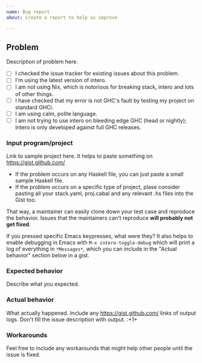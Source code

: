 ```yaml
---
name: Bug report
about: Create a report to help us improve

---
```


## Problem

Description of problem here.

- [ ] I checked the issue tracker for existing issues about this problem.
- [ ] I'm using the latest version of intero.
- [ ] I am not using Nix, which is notorious for breaking stack, intero and lots of other things.
- [ ] I have checked that my error is not GHC's fault by testing my project on standard GHCi.
- [ ] I am using calm, polite language.
- [ ] I am not trying to use intero on bleeding edge GHC (head or nightly); Intero is only developed against full GHC releases.

### Input program/project

Link to sample project here. It helps to paste something on
https://gist.github.com/

* If the problem occurs on any Haskell file, you can just paste a small sample Haskell file.
* If the problem occurs on a specific type of project, plase consider pasting all your stack.yaml, proj.cabal and any relevant .hs files into the Gist too.

That way, a maintainer can easily clone down your test case and reproduce the behavior. Issues that the maintainers can't reproduce **will probably not get fixed**.

If you pressed specific Emacs keypresses, what were they? It also helps to enable debugging in Emacs with `M-x intero-toggle-debug` which will print a log of everything in `*Messages*`, which you can include in the "Actual behavior" section below in a gist.

### Expected behavior

Describe what you expected.

### Actual behavior

What actually happened. Include any https://gist.github.com/ links of output logs. Don't fill the issue description with output. :+1+

### Workarounds

Feel free to include any workarounds that might help other people until the issue is fixed.
